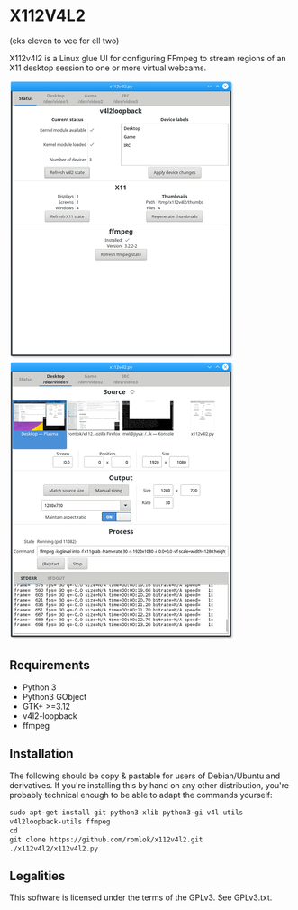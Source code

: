 X112V4L2
========

(eks eleven to vee for ell two)

X112v4l2 is a Linux glue UI for configuring FFmpeg to stream regions of an X11 desktop session to one or more virtual webcams.

![Status](/status.png)
![Device config](/device.png)

Requirements
------------

* Python 3
* Python3 GObject
* GTK+ >=3.12
* v4l2-loopback
* ffmpeg

Installation
------------

The following should be copy & pastable for users of Debian/Ubuntu and derivatives. If you're installing this by hand on any other distribution, you're probably technical enough to be able to adapt the commands yourself:

```
sudo apt-get install git python3-xlib python3-gi v4l-utils v4l2loopback-utils ffmpeg
cd
git clone https://github.com/romlok/x112v4l2.git
./x112v4l2/x112v4l2.py
```

Legalities
----------

This software is licensed under the terms of the GPLv3. See GPLv3.txt.
